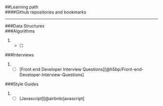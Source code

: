 ##Learning path  
####Github repositories and bookmarks  
***  
###Data Structures  
###Algorithms  
1. - [ ]
  
###Interviews  
1. - [ ] [Front end Developer Interview Questions][@h5bp/Front-end-Developer-Interview-Questions]

###Style Guides  
1. - [ ] [Javascript][@airbnb/javascript]

